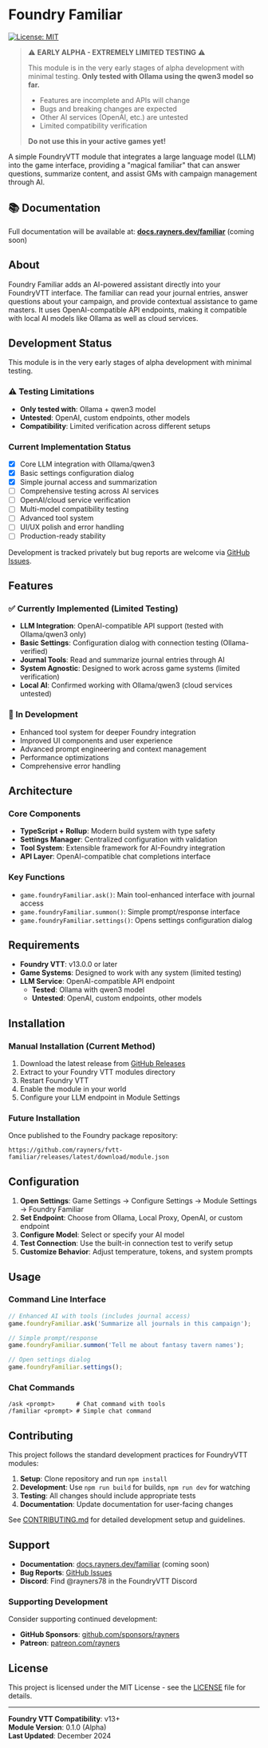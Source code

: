 # Foundry Familiar

[![License: MIT](https://img.shields.io/badge/License-MIT-yellow.svg)](https://opensource.org/licenses/MIT)

> ⚠️ **EARLY ALPHA - EXTREMELY LIMITED TESTING** ⚠️
>
> This module is in the very early stages of alpha development with minimal testing.
> **Only tested with Ollama using the qwen3 model so far.**
>
> - Features are incomplete and APIs will change
> - Bugs and breaking changes are expected
> - Other AI services (OpenAI, etc.) are untested
> - Limited compatibility verification
>
> **Do not use this in your active games yet!**

A simple FoundryVTT module that integrates a large language model (LLM) into the game interface, providing a "magical familiar" that can answer questions, summarize content, and assist GMs with campaign management through AI.

## 📚 Documentation

Full documentation will be available at: **[docs.rayners.dev/familiar](https://docs.rayners.dev/familiar)** (coming soon)

## About

Foundry Familiar adds an AI-powered assistant directly into your FoundryVTT interface. The familiar can read your journal entries, answer questions about your campaign, and provide contextual assistance to game masters. It uses OpenAI-compatible API endpoints, making it compatible with local AI models like Ollama as well as cloud services.

## Development Status

This module is in the very early stages of alpha development with minimal testing.

### ⚠️ Testing Limitations

- **Only tested with**: Ollama + qwen3 model
- **Untested**: OpenAI, custom endpoints, other models
- **Compatibility**: Limited verification across different setups

### Current Implementation Status

- [x] Core LLM integration with Ollama/qwen3
- [x] Basic settings configuration dialog
- [x] Simple journal access and summarization
- [ ] Comprehensive testing across AI services
- [ ] OpenAI/cloud service verification
- [ ] Multi-model compatibility testing
- [ ] Advanced tool system
- [ ] UI/UX polish and error handling
- [ ] Production-ready stability

Development is tracked privately but bug reports are welcome via [GitHub Issues](https://github.com/rayners/fvtt-familiar/issues).

## Features

### ✅ Currently Implemented (Limited Testing)

- **LLM Integration**: OpenAI-compatible API support (tested with Ollama/qwen3 only)
- **Basic Settings**: Configuration dialog with connection testing (Ollama-verified)
- **Journal Tools**: Read and summarize journal entries through AI
- **System Agnostic**: Designed to work across game systems (limited verification)
- **Local AI**: Confirmed working with Ollama/qwen3 (cloud services untested)

### 🚧 In Development

- Enhanced tool system for deeper Foundry integration
- Improved UI components and user experience
- Advanced prompt engineering and context management
- Performance optimizations
- Comprehensive error handling

## Architecture

### Core Components

- **TypeScript + Rollup**: Modern build system with type safety
- **Settings Manager**: Centralized configuration with validation
- **Tool System**: Extensible framework for AI-Foundry integration
- **API Layer**: OpenAI-compatible chat completions interface

### Key Functions

- `game.foundryFamiliar.ask()`: Main tool-enhanced interface with journal access
- `game.foundryFamiliar.summon()`: Simple prompt/response interface
- `game.foundryFamiliar.settings()`: Opens settings configuration dialog

## Requirements

- **Foundry VTT**: v13.0.0 or later
- **Game Systems**: Designed to work with any system (limited testing)
- **LLM Service**: OpenAI-compatible API endpoint
  - **Tested**: Ollama with qwen3 model
  - **Untested**: OpenAI, custom endpoints, other models

## Installation

### Manual Installation (Current Method)

1. Download the latest release from [GitHub Releases](https://github.com/rayners/fvtt-familiar/releases)
2. Extract to your Foundry VTT modules directory
3. Restart Foundry VTT
4. Enable the module in your world
5. Configure your LLM endpoint in Module Settings

### Future Installation

Once published to the Foundry package repository:

```
https://github.com/rayners/fvtt-familiar/releases/latest/download/module.json
```

## Configuration

1. **Open Settings**: Game Settings → Configure Settings → Module Settings → Foundry Familiar
2. **Set Endpoint**: Choose from Ollama, Local Proxy, OpenAI, or custom endpoint
3. **Configure Model**: Select or specify your AI model
4. **Test Connection**: Use the built-in connection test to verify setup
5. **Customize Behavior**: Adjust temperature, tokens, and system prompts

## Usage

### Command Line Interface

```javascript
// Enhanced AI with tools (includes journal access)
game.foundryFamiliar.ask('Summarize all journals in this campaign');

// Simple prompt/response
game.foundryFamiliar.summon('Tell me about fantasy tavern names');

// Open settings dialog
game.foundryFamiliar.settings();
```

### Chat Commands

```
/ask <prompt>      # Chat command with tools
/familiar <prompt> # Simple chat command
```

## Contributing

This project follows the standard development practices for FoundryVTT modules:

1. **Setup**: Clone repository and run `npm install`
2. **Development**: Use `npm run build` for builds, `npm run dev` for watching
3. **Testing**: All changes should include appropriate tests
4. **Documentation**: Update documentation for user-facing changes

See [CONTRIBUTING.md](CONTRIBUTING.md) for detailed development setup and guidelines.

## Support

- **Documentation**: [docs.rayners.dev/familiar](https://docs.rayners.dev/familiar) (coming soon)
- **Bug Reports**: [GitHub Issues](https://github.com/rayners/fvtt-familiar/issues)
- **Discord**: Find @rayners78 in the FoundryVTT Discord

### Supporting Development

Consider supporting continued development:

- **GitHub Sponsors**: [github.com/sponsors/rayners](https://github.com/sponsors/rayners)
- **Patreon**: [patreon.com/rayners](https://patreon.com/rayners)

## License

This project is licensed under the MIT License - see the [LICENSE](LICENSE) file for details.

---

**Foundry VTT Compatibility**: v13+  
**Module Version**: 0.1.0 (Alpha)  
**Last Updated**: December 2024
